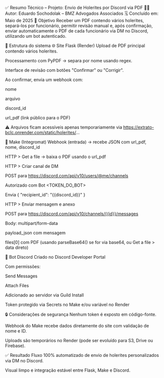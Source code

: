 ✅ Resumo Técnico – Projeto: Envio de Holerites por Discord via PDF
👨‍💻 Autor: Eduardo Sochodolak – BMZ Advogados Associados
🗓️ Concluído em: Maio de 2025
📌 Objetivo
Receber um PDF contendo vários holerites, separá-los por funcionário, permitir revisão manual e, após confirmação, enviar automaticamente o PDF de cada funcionário via DM no Discord, utilizando um bot autenticado.

🧱 Estrutura do sistema
🌐 Site Flask (Render)
Upload de PDF principal contendo vários holerites.

Processamento com PyPDF → separa por nome usando regex.

Interface de revisão com botões "Confirmar" ou "Corrigir".

Ao confirmar, envia um webhook com:

nome

arquivo

discord_id

url_pdf (link público para o PDF)

⚠️ Arquivos ficam acessíveis apenas temporariamente via https://extrato-bclc.onrender.com/static/holerites/...

🧰 Make (Integromat)
Webhook (entrada) → recebe JSON com url_pdf, nome, discord_id

HTTP > Get a file → baixa o PDF usando o url_pdf

HTTP > Criar canal de DM

POST para https://discord.com/api/v10/users/@me/channels

Autorizado com Bot <TOKEN_DO_BOT>

Envia { "recipient_id": "{{discord_id}}" }

HTTP > Enviar mensagem e anexo

POST para https://discord.com/api/v10/channels/{{id}}/messages

Body: multipart/form-data

payload_json com mensagem

files[0] com PDF (usando parseBase64() se for via base64, ou Get a file > data direto)

🤖 Bot Discord
Criado no Discord Developer Portal

Com permissões:

Send Messages

Attach Files

Adicionado ao servidor via Guild Install

Token protegido via Secrets no Make e/ou variável no Render

🔒 Considerações de segurança
Nenhum token é exposto em código-fonte.

Webhook do Make recebe dados diretamente do site com validação de nome e ID.

Uploads são temporários no Render (pode ser evoluído para S3, Drive ou Firebase).

✅ Resultado
Fluxo 100% automatizado de envio de holerites personalizados via DM no Discord.

Visual limpo e integração estável entre Flask, Make e Discord.

